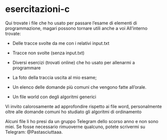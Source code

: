 # esercitazioni-c
Qui trovate i file che ho usato per passare l’esame di elementi di programmazione, magari possono tornare utili anche a voi
All’interno trovate:

* Delle tracce svolte da me con i relativi input.txt

* Tracce non svolte (senza input.txt)

* Diversi esercizi (trovati online) che ho usato per allenarmi a programmare

* La foto della traccia uscita al mio esame;

* Un elenco delle domande più comuni che vengono fatte all’orale.
  
* Un file world con degli algoritmi generici

Vi invito calorosamente ad approfondire rispetto ai file word, personalmente oltre alle domande comuni ho studiato gli algoritmi di ordinamento

Alcuni file li ho presi da un gruppo Telegram dello scorso anno e non sono miei. Se fosse necessario rimuoverne qualcuno, potete scrivermi su Telegram: @Pastasciuttaaa.
